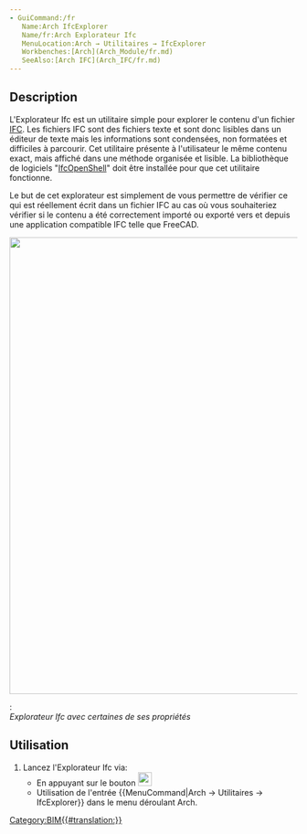 ```yaml
---
- GuiCommand:/fr
   Name:Arch IfcExplorer
   Name/fr:Arch Explorateur Ifc
   MenuLocation:Arch → Utilitaires → IfcExplorer
   Workbenches:[Arch](Arch_Module/fr.md)
   SeeAlso:[Arch IFC](Arch_IFC/fr.md)
---
```



</div>

## Description

L\'Explorateur Ifc est un utilitaire simple pour explorer le contenu d\'un fichier [IFC](Arch_IFC/fr.md). Les fichiers IFC sont des fichiers texte et sont donc lisibles dans un éditeur de texte mais les informations sont condensées, non formatées et difficiles à parcourir. Cet utilitaire présente à l\'utilisateur le même contenu exact, mais affiché dans une méthode organisée et lisible. La bibliothèque de logiciels \"[IfcOpenShell](IfcOpenShell/fr.md)\" doit être installée pour que cet utilitaire fonctionne.

Le but de cet explorateur est simplement de vous permettre de vérifier ce qui est réellement écrit dans un fichier IFC au cas où vous souhaiteriez vérifier si le contenu a été correctement importé ou exporté vers et depuis une application compatible IFC telle que FreeCAD.

<img alt="" src=images/Arch_IfcExplorer_example.jpg  style="width:800px;">

:   
    *Explorateur Ifc avec certaines de ses propriétés*
    

## Utilisation

1.  Lancez l\'Explorateur Ifc via:
    -   En appuyant sur le bouton <img alt="" src=images/IFC.svg  style="width:24px;">
    -   Utilisation de l\'entrée {{MenuCommand|Arch → Utilitaires → IfcExplorer}} dans le menu déroulant Arch.


<div class="mw-translate-fuzzy">





</div>


 

[Category:BIM{{\#translation:}}](Category:BIM.md)
